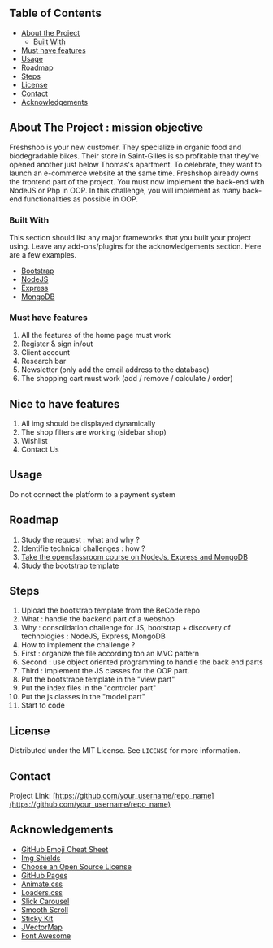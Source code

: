 <!-- TABLE OF CONTENTS -->
## Table of Contents

* [About the Project](#about-the-project)
  * [Built With](#built-with)
* [Must have features](#mustHavefeatures)
* [Usage](#usage)
* [Roadmap](#roadmap)
* [Steps](#contributing)
* [License](#license)
* [Contact](#contact)
* [Acknowledgements](#acknowledgements)



<!-- ABOUT THE PROJECT -->
## About The Project : mission objective 

Freshshop is your new customer. They specialize in organic food and biodegradable bikes. Their store in Saint-Gilles is so profitable that they've opened another just below Thomas's apartment. To celebrate, they want to launch an e-commerce website at the same time.
Freshshop already owns the frontend part of the project. You must now implement the back-end with NodeJS or Php in OOP.
In this challenge, you will implement as many back-end functionalities as possible in OOP.


### Built With
This section should list any major frameworks that you built your project using. Leave any add-ons/plugins for the acknowledgements section. Here are a few examples.
* [Bootstrap](https://getbootstrap.com)
* [NodeJS](https://nodejs.org/en/)
* [Express](https://expressjs.com/fr/starter/installing.html)
* [MongoDB](https://www.mongodb.com/cloud/atlas/lp/try2?utm_source=google&utm_campaign=gs_emea_belgium_search_brand_atlas_desktop&utm_term=mongodb%20download&utm_medium=cpc_paid_search&utm_ad=e&utm_ad_campaign_id=1718986528&gclid=Cj0KCQjwk8b7BRCaARIsAARRTL7Lojhq2tb8h2R7-O5fol5NHUN4nDBq77OUQuw7SK0Z8oR__GrvcVkaAqTLEALw_wcB)



<!-- GETTING STARTED -->


### Must have features

1. All the features of the home page must work
2. Register & sign in/out
3. Client account
4. Research bar
5. Newsletter (only add the email address to the database)
6. The shopping cart must work (add / remove / calculate / order)

## Nice to have features

1. All img should be displayed dynamically
2. The shop filters are working (sidebar shop)
3. Wishlist
4. Contact Us


<!-- USAGE EXAMPLES -->
## Usage

Do not connect the platform to a payment system


<!-- ROADMAP -->
## Roadmap 

1. Study the request : what and why ? 
2. Identifie technical challenges : how ? 
3. [Take the openclassroom course on NodeJs, Express and MongoDB](https://openclassrooms.com/fr/courses/6390246-passez-au-full-stack-avec-node-js-express-et-mongodb/6521356-tirez-le-maximum-de-ce-cours)
4. Study the bootstrap template



<!-- CONTRIBUTING -->
## Steps

1. Upload the bootstrap template from the BeCode repo
2. What : handle the backend part of a webshop
3. Why : consolidation challenge for JS, bootstrap + discovery of technologies : NodeJS, Express, MongoDB
4. How to implement the challenge ? 
5. First : organize the file according ton an MVC pattern
6. Second : use object oriented programming to handle the back end parts
7. Third : implement the JS classes for the OOP part. 
8. Put the bootstrape template in the "view part"
9. Put the index files in the "controler part" 
10. Put the js classes in the "model part" 
11. Start to code 



<!-- LICENSE -->
## License

Distributed under the MIT License. See `LICENSE` for more information.



<!-- CONTACT -->
## Contact

Project Link: [https://github.com/your_username/repo_name](https://github.com/your_username/repo_name)



<!-- ACKNOWLEDGEMENTS -->
## Acknowledgements
* [GitHub Emoji Cheat Sheet](https://www.webpagefx.com/tools/emoji-cheat-sheet)
* [Img Shields](https://shields.io)
* [Choose an Open Source License](https://choosealicense.com)
* [GitHub Pages](https://pages.github.com)
* [Animate.css](https://daneden.github.io/animate.css)
* [Loaders.css](https://connoratherton.com/loaders)
* [Slick Carousel](https://kenwheeler.github.io/slick)
* [Smooth Scroll](https://github.com/cferdinandi/smooth-scroll)
* [Sticky Kit](http://leafo.net/sticky-kit)
* [JVectorMap](http://jvectormap.com)
* [Font Awesome](https://fontawesome.com)





<!-- MARKDOWN LINKS & IMAGES -->
<!-- https://www.markdownguide.org/basic-syntax/#reference-style-links -->
[contributors-shield]: https://img.shields.io/github/contributors/othneildrew/Best-README-Template.svg?style=flat-square
[contributors-url]: https://github.com/othneildrew/Best-README-Template/graphs/contributors
[forks-shield]: https://img.shields.io/github/forks/othneildrew/Best-README-Template.svg?style=flat-square
[forks-url]: https://github.com/othneildrew/Best-README-Template/network/members
[stars-shield]: https://img.shields.io/github/stars/othneildrew/Best-README-Template.svg?style=flat-square
[stars-url]: https://github.com/othneildrew/Best-README-Template/stargazers
[issues-shield]: https://img.shields.io/github/issues/othneildrew/Best-README-Template.svg?style=flat-square
[issues-url]: https://github.com/othneildrew/Best-README-Template/issues
[license-shield]: https://img.shields.io/github/license/othneildrew/Best-README-Template.svg?style=flat-square
[license-url]: https://github.com/othneildrew/Best-README-Template/blob/master/LICENSE.txt
[linkedin-shield]: https://img.shields.io/badge/-LinkedIn-black.svg?style=flat-square&logo=linkedin&colorB=555
[linkedin-url]: https://linkedin.com/in/othneildrew
[product-screenshot]: images/screenshot.png
